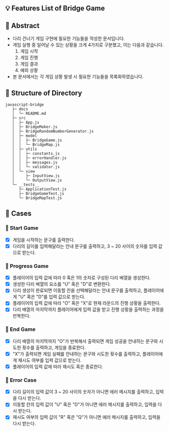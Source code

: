 ## 💡 Features List of Bridge Game

## 📌 Abstract

- 다리 건너기 게임 구현에 필요한 기능들을 작성한 문서입니다.
- 게임 실행 중 일어날 수 있는 상황을 크게 4가지로 구분했고, 이는 다음과 같습니다.
  1. 게임 시작
  2. 게임 진행
  3. 게임 결과
  4. 예외 상황
- 본 문서에서는 각 게임 상황 발생 시 필요한 기능들을 목록화하였습니다.

## 📌 Structure of Directory

```
javascript-bridge
   ├─ docs
   │  └─ README.md
   ├─ src
   │  ├─ App.js
   │  ├─ BridgeMaker.js
   │  ├─ BridgeRandomNumberGenerator.js
   │  ├─ model
   │  │  ├─ BridgeGame.js
   │  │  └─ BridgeMap.js
   │  ├─ utils
   │  │  ├─ constants.js
   │  │  ├─ errorHandler.js
   │  │  ├─ messages.js
   │  │  └─ validator.js
   │  └─ view
   │     ├─ InputView.js
   │     └─ OutputView.js
   └─ __tests__
      ├─ ApplicationTest.js
      ├─ BridgeGameTest.js
      └─ BridgeMapTest.js
```

## 📌 Cases

### 🔸 Start Game

- [x] 게임을 시작하는 문구를 출력한다.
- [x] 다리의 길이를 입력해달라는 안내 문구를 출력하고, 3 ~ 20 사이의 숫자를 입력 값으로 받는다.

### 🔸 Progress Game

- [x] 플레이어의 입력 값에 따라 0 혹은 1의 숫자로 구성된 다리 배열을 생성한다.
- [x] 생성한 다리 배열의 요소를 "U" 혹은 "D"로 변환한다.
- [x] 다리 생성이 완료되면 이동할 칸을 선택해달라는 안내 문구를 출력하고, 플레이어에게 "U" 혹은 "D"를 입력 값으로 받는다.
- [x] 플레이어의 입력 값에 따라 "O" 혹은 "X"로 현재 라운드의 진행 상황을 출력한다.
- [x] 다리 배열의 마지막까지 플레이어에게 입력 값을 받고 진행 상황을 출력하는 과정을 반복한다.

### 🔸 End Game

- [x] 다리 배열의 마지막까지 "O"가 반복해서 출력되면 게임 성공을 안내하는 문구와 시도한 횟수를 출력하고, 게임을 종료한다.
- [x] "X"가 출력되면 게임 실패를 안내하는 문구와 시도한 횟수를 출력하고, 플레이어에게 재시도 여부를 입력 값으로 받는다.
- [x] 플레이어의 입력 값에 따라 재시도 혹은 종료한다.

### 🔸 Error Case

- [x] 다리 길이의 입력 값이 3 ~ 20 사이의 숫자가 아니면 에러 메시지를 출력하고, 입력을 다시 받는다.
- [x] 이동할 칸의 입력 값이 "U" 혹은 "D"가 아니면 에러 메시지를 출력하고, 입력을 다시 받는다.
- [x] 재시도 여부의 입력 값이 "R" 혹은 "Q"가 아니면 에러 메시지를 출력하고, 입력을 다시 받는다.
